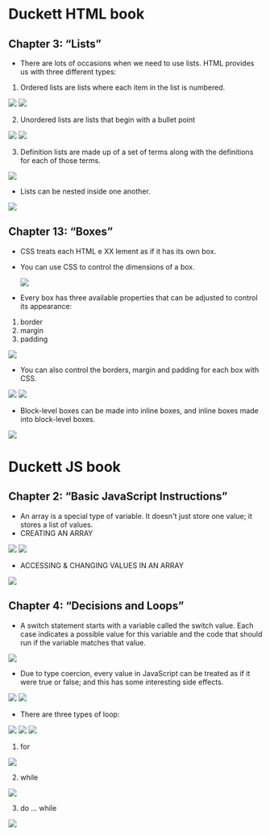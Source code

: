 # Duckett HTML book
## Chapter 3: “Lists”
* There are lots of occasions when we
need to use lists. HTML provides us with
three different types:
 1. Ordered lists are lists where each item in the list is
numbered.

 ![](imgs2/Capture1.PNG)
 ![](imgs2/Capture2.PNG)

 2. Unordered lists are lists that begin with a bullet point

![](imgs2/Capture3.PNG)
![](imgs2/Capture4.PNG)


 3. Definition lists are made up of a set of terms along with the
definitions for each of those terms.

![](imgs2/Capture5.PNG)


* Lists can be nested inside one another.

![](imgs2/Capture6.PNG)

## Chapter 13: “Boxes”

* CSS treats each HTML e XX lement as if it has its own box.
* You can use CSS to control the dimensions of a box.

  ![](imgs2/Capture7.PNG)

* Every box has three available properties that
can be adjusted to control its appearance:
1. border
2. margin
3. padding

![](imgs2/Capture8.PNG)

* You can also control the borders, margin and padding
for each box with CSS.

![](imgs2/Capture9.PNG)  ![](imgs2/Capture10.PNG)


* Block-level boxes can be made into inline boxes, and
inline boxes made into block-level boxes.

![](imgs2/Capture11.PNG)

# Duckett JS book
## Chapter 2: “Basic JavaScript Instructions”
* An array is a special type of variable. It doesn't
just store one value; it stores a list of values.
* CREATING AN ARRAY

![](imgs2/Capture12.PNG)                               ![](imgs2/Capture13.PNG)

* ACCESSING & CHANGING VALUES IN AN ARRAY

![](imgs2/Capture14.PNG) 

## Chapter 4: “Decisions and Loops”
* A switch statement starts with a
variable called the switch value.
Each case indicates a possible
value for this variable and the
code that should run if the
variable matches that value.

![](imgs2/Capture15.PNG) 

* Due to type coercion, every value in JavaScript
can be treated as if it were true or false; and
this has some interesting side effects.

![](imgs2/Capture16.PNG) 
![](imgs2/Capture17.PNG) 

* There are three types of loop:

![](imgs2/Capture19.PNG) 
![](imgs2/Capture20.PNG) 
![](imgs2/Capture21.PNG) 

1. for

![](imgs2/Capture22.PNG) 

2. while

![](imgs2/Capture23.PNG) 


3. do ... while

![](imgs2/Capture24.PNG) 




